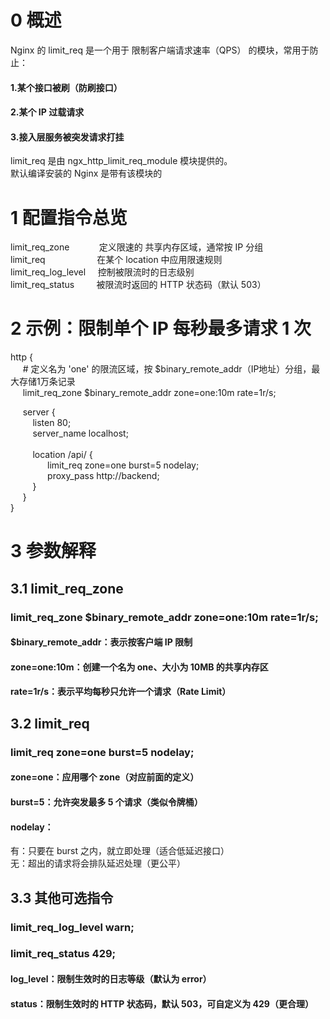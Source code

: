 # 0 概述<br>
Nginx 的 limit_req 是一个用于 限制客户端请求速率（QPS） 的模块，常用于防止：<br>
#### 1.某个接口被刷（防刷接口）<br>
#### 2.某个 IP 过载请求<br>
#### 3.接入层服务被突发请求打挂<br>
limit_req 是由 ngx_http_limit_req_module 模块提供的。<br>
默认编译安装的 Nginx 是带有该模块的<br>
# 1 配置指令总览<br>
limit_req_zone	&nbsp;&nbsp;&nbsp;&nbsp;&nbsp;&nbsp;&nbsp;&nbsp;&nbsp;&nbsp;&nbsp;定义限速的 共享内存区域，通常按 IP 分组<br>
limit_req	&nbsp;&nbsp;&nbsp;&nbsp;&nbsp;&nbsp;&nbsp;&nbsp;&nbsp;&nbsp;&nbsp;&nbsp;&nbsp;&nbsp;&nbsp;&nbsp;&nbsp;&nbsp;&nbsp;&nbsp;在某个 location 中应用限速规则<br>
limit_req_log_level	&nbsp;&nbsp;&nbsp;&nbsp;控制被限流时的日志级别<br>
limit_req_status	&nbsp;&nbsp;&nbsp;&nbsp;&nbsp;&nbsp;&nbsp;&nbsp;被限流时返回的 HTTP 状态码（默认 503）<br>
# 2 示例：限制单个 IP 每秒最多请求 1 次<br>
http {<br>
&nbsp;&nbsp;&nbsp;&nbsp;    # 定义名为 'one' 的限流区域，按 $binary_remote_addr（IP地址）分组，最大存储1万条记录<br>
&nbsp;&nbsp;&nbsp;&nbsp;    limit_req_zone $binary_remote_addr zone=one:10m rate=1r/s;<br>

&nbsp;&nbsp;&nbsp;&nbsp;    server {<br>
&nbsp;&nbsp;&nbsp;&nbsp;&nbsp;&nbsp;&nbsp;&nbsp;        listen 80;<br>
&nbsp;&nbsp;&nbsp;&nbsp;&nbsp;&nbsp;&nbsp;&nbsp;        server_name localhost;<br>
<br>
&nbsp;&nbsp;&nbsp;&nbsp;&nbsp;&nbsp;&nbsp;&nbsp;       location /api/ {<br>
&nbsp;&nbsp;&nbsp;&nbsp;&nbsp;&nbsp;&nbsp;&nbsp;&nbsp;&nbsp;&nbsp;&nbsp;&nbsp;&nbsp;            limit_req zone=one burst=5 nodelay;<br>
&nbsp;&nbsp;&nbsp;&nbsp;&nbsp;&nbsp;&nbsp;&nbsp;&nbsp;&nbsp;&nbsp;&nbsp;&nbsp;&nbsp;           proxy_pass http://backend;<br>
&nbsp;&nbsp;&nbsp;&nbsp;&nbsp;&nbsp;&nbsp;&nbsp;        }<br>
&nbsp;&nbsp;&nbsp;&nbsp;    }<br>
}<br>
# 3 参数解释<br>
## 3.1 limit_req_zone<br>
### limit_req_zone $binary_remote_addr zone=one:10m rate=1r/s;<br>
#### $binary_remote_addr：表示按客户端 IP 限制<br>
#### zone=one:10m：创建一个名为 one、大小为 10MB 的共享内存区<br>
#### rate=1r/s：表示平均每秒只允许一个请求（Rate Limit）<br>
## 3.2 limit_req<br>
### limit_req zone=one burst=5 nodelay;<br>
#### zone=one：应用哪个 zone（对应前面的定义）<br>
#### burst=5：允许突发最多 5 个请求（类似令牌桶）<br>
#### nodelay：<br>
有：只要在 burst 之内，就立即处理（适合低延迟接口）<br>
无：超出的请求将会排队延迟处理（更公平）<br>
## 3.3 其他可选指令<br>
### limit_req_log_level warn;<br>
### limit_req_status 429;<br>
#### log_level：限制生效时的日志等级（默认为 error）<br>
#### status：限制生效时的 HTTP 状态码，默认 503，可自定义为 429（更合理）<br>





